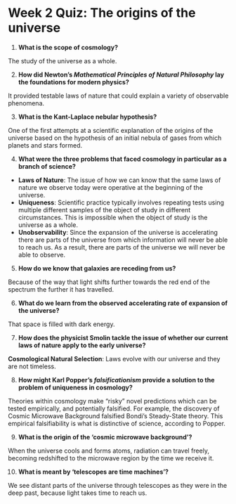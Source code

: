 # Week 2 Quiz: The origins of the universe

1. **What is the scope of cosmology?**

The study of the universe as a whole.

2. **How did Newton’s _Mathematical Principles of Natural Philosophy_ lay the foundations for modern physics?**

It provided testable laws of nature that could explain a variety of observable phenomena.

3. **What is the Kant-Laplace nebular hypothesis?**

One of the first attempts at a scientific explanation of the origins of the universe based on the hypothesis of an initial nebula of gases from which planets and stars formed.

4. **What were the three problems that faced cosmology in particular as a branch of science?** 

- **Laws of Nature**: The issue of how we can know that the same laws of nature we observe today were operative at the beginning of the universe.
- **Uniqueness**: Scientific practice typically involves repeating tests using multiple different samples of the object of study in different circumstances.  This is impossible when the object of study is the universe as a whole.
- **Unobservability**: Since the expansion of the universe is accelerating there are parts of the universe from which information will never be able to reach us. As a result, there are parts of the universe we will never be able to observe.

5. **How do we know that galaxies are receding from us?**

Because of the way that light shifts further towards the red end of the spectrum the further it has travelled.

6. **What do we learn from the observed accelerating rate of expansion of the universe?**

That space is filled with dark energy.

7. **How does the physicist Smolin tackle the issue of whether our current laws of nature apply to the early universe?**

**Cosmological Natural Selection**: Laws evolve with our universe and they are not timeless.

8. **How might Karl Popper’s _falsificationism_ provide a solution to the problem of uniqueness in cosmology?**

Theories within cosmology make “risky” novel predictions which can be tested empirically, and potentially falsified.  For example, the discovery of Cosmic Microwave Background falsified Bondi’s Steady-State theory.  This empirical falsifiability is what is distinctive of science, according to Popper.

9. **What is the origin of the ‘cosmic microwave background’?**

When the universe cools and forms atoms, radiation can travel freely, becoming redshifted to the microwave region by the time we receive it.

10. **What is meant by ‘telescopes are time machines’?**

We see distant parts of the universe through telescopes as they were in the deep past, because light takes time to reach us.